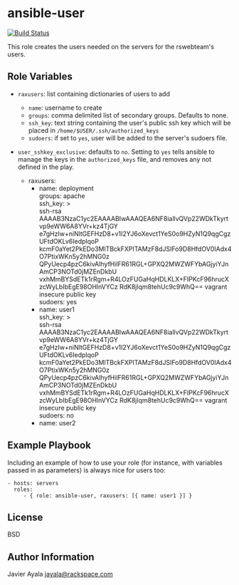 ansible-user
=========

[![Build Status](https://jenkins-dev.rakr.net/buildStatus/icon?job=Javier_Test/ansible-user)](https://jenkins-dev.rakr.net/job/Javier_Test/job/ansible-user/)

This role creates the users needed on the servers for the rswebteam's users.

Role Variables
--------------

- ```raxusers```: list containing dictionaries of users to add
  - ```name```: username to create
  - ```groups```: comma delimited list of secondary groups. Defaults to none.
  - ```ssh_key```: text string containing the user's public ssh key which will be placed in ```/home/$USER/.ssh/authorized_keys```
  - ```sudoers```: if set to ```yes```, user will be added to the server's sudoers file.
- ```user_sshkey_exclusive```: defaults to ```no```. Setting to ```yes``` tells ansible to manage the keys in the ```authorized_keys``` file, and removes any not defined in the play.


    - raxusers:
      - name: deployment  
        groups: apache  
        ssh_key: >  
          ssh-rsa AAAAB3NzaC1yc2EAAAABIwAAAQEA6NF8iallvQVp22WDkTkyrtvp9eWW6A8YVr+kz4TjGY
          e7gHzIw+niNltGEFHzD8+v1I2YJ6oXevct1YeS0o9HZyN1Q9qgCgzUFtdOKLv6IedplqoP
          kcmF0aYet2PkEDo3MlTBckFXPITAMzF8dJSIFo9D8HfdOV0IAdx4O7PtixWKn5y2hMNG0z
          QPyUecp4pzC6kivAIhyfHilFR61RGL+GPXQ2MWZWFYbAGjyiYJnAmCP3NOTd0jMZEnDkbU
          vxhMmBYSdETk1rRgm+R4LOzFUGaHqHDLKLX+FIPKcF96hrucXzcWyLbIbEgE98OHlnVYCz
          RdK8jlqm8tehUc9c9WhQ== vagrant insecure public key  
        sudoers: yes  
      - name: user1  
        ssh_key: >  
          ssh-rsa AAAAB3NzaC1yc2EAAAABIwAAAQEA6NF8iallvQVp22WDkTkyrtvp9eWW6A8YVr+kz4TjGY
          e7gHzIw+niNltGEFHzD8+v1I2YJ6oXevct1YeS0o9HZyN1Q9qgCgzUFtdOKLv6IedplqoP
          kcmF0aYet2PkEDo3MlTBckFXPITAMzF8dJSIFo9D8HfdOV0IAdx4O7PtixWKn5y2hMNG0z
          QPyUecp4pzC6kivAIhyfHilFR61RGL+GPXQ2MWZWFYbAGjyiYJnAmCP3NOTd0jMZEnDkbU
          vxhMmBYSdETk1rRgm+R4LOzFUGaHqHDLKLX+FIPKcF96hrucXzcWyLbIbEgE98OHlnVYCz
          RdK8jlqm8tehUc9c9WhQ== vagrant insecure public key  
        sudoers: no  
      - name: user2  

Example Playbook
----------------

Including an example of how to use your role (for instance, with variables passed in as parameters) is always nice for users too:

    - hosts: servers
      roles:
         - { role: ansible-user, raxusers: [{ name: user1 }] }

License
-------

BSD

Author Information
------------------

Javier Ayala
[jayala@rackspace.com](jayala@rackspace.com)
